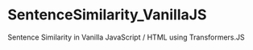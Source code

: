 # SentenceSimilarity_VanillaJS
Sentence Similarity in Vanilla JavaScript / HTML using Transformers.JS
